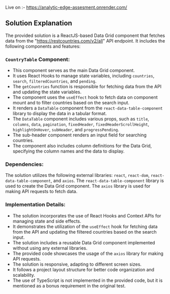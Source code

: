 Live on :- https://analytic-edge-assesment.onrender.com/

## Solution Explanation

The provided solution is a ReactJS-based Data Grid component that fetches data from the "https://restcountries.com/v2/all" API endpoint. It includes the following components and features:

### `CountryTable` Component:

- This component serves as the main Data Grid component.
- It uses React Hooks to manage state variables, including `countries`, `search`, `filteredCountries`, and `pending`.
- The `getCountries` function is responsible for fetching data from the API and updating the state variables.
- The component uses the `useEffect` hook to fetch data on component mount and to filter countries based on the search input.
- It renders a `DataTable` component from the `react-data-table-component` library to display the data in a tabular format.
- The `DataTable` component includes various props, such as `title`, `columns`, `data`, `pagination`, `fixedHeader`, `fixedHeaderScrollHeight`, `highlightOnHover`, `subHeader`, and `progressPending`.
- The sub-header component renders an input field for searching countries.
- The component also includes column definitions for the Data Grid, specifying the column names and the data to display.

### Dependencies:

The solution utilizes the following external libraries: `react`, `react-dom`, `react-data-table-component`, and `axios`.
The `react-data-table-component` library is used to create the Data Grid component.
The `axios` library is used for making API requests to fetch data.

### Implementation Details:

- The solution incorporates the use of React Hooks and Context APIs for managing state and side effects.
- It demonstrates the utilization of the `useEffect` hook for fetching data from the API and updating the filtered countries based on the search input.
- The solution includes a reusable Data Grid component implemented without using any external libraries.
- The provided code showcases the usage of the `axios` library for making API requests.
- The solution is responsive, adapting to different screen sizes.
- It follows a project layout structure for better code organization and scalability.
- The use of TypeScript is not implemented in the provided code, but it is mentioned as a bonus requirement in the original test.
